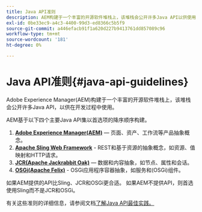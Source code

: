 ```yaml
---
title: Java API准则
description: AEM构建于一个丰富的开源软件堆栈上，该堆栈会公开许多Java API以供使用。
exl-id: 0be33ec9-a4c3-4400-99d3-ed8366c5b5f9
source-git-commit: a446efacb91f1a620d227b9413761dd857089c96
workflow-type: tm+mt
source-wordcount: '181'
ht-degree: 0%

---
```


# Java API准则{#java-api-guidelines}

Adobe Experience Manager(AEM)构建于一个丰富的开源软件堆栈上，该堆栈会公开许多Java API，以供在开发过程中使用。

AEM基于以下四个主要Java API集以首选项的降序顺序构建。

1. **[Adobe Experience Manager(AEM)](https://docs.adobe.com/content/help/en/experience-manager-cloud-service-javadoc/index.html)**  — 页面、资产、工作流等产品抽象概念。
1. **[Apache Sling Web Framework](https://sling.apache.org/apidocs/sling11/)**  - REST和基于资源的抽象概念，如资源、值映射和HTTP请求。
1. **[JCR(Apache Jackrabbit Oak)](http://jackrabbit.apache.org/oak/docs/oak_api/overview.html)**  — 数据和内容抽象，如节点、属性和会话。
1. **[OSGi(Apache Felix)](https://felix.apache.org)**  - OSGi应用程序容器抽象，如服务和(OSGi)组件。

如果AEM提供的API比Sling、JCR和OSGi更合适。 如果AEM不提供API，则首选使用Sling而不是JCR和OSGi。

有关这些准则的详细信息，请参阅文档[了解Java API最佳实践。](https://experienceleague.adobe.com/docs/experience-manager-learn/foundation/development/understand-java-api-best-practices.html)
